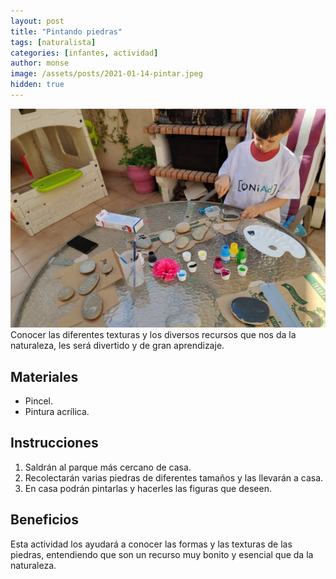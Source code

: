 ```yaml
---
layout: post
title: "Pintando piedras"
tags: [naturalista]
categories: [infantes, actividad]
author: monse
image: /assets/posts/2021-01-14-pintar.jpeg
hidden: true
---
```

![Actividad de pintar](/assets/posts/2021-01-14-pintar.jpeg)<br/> 
Conocer las diferentes texturas y los diversos recursos que nos da la naturaleza, les será divertido y de gran aprendizaje.   
 
## Materiales 
- Pincel.
- Pintura acrílica.

## Instrucciones 
1. Saldrán al parque más cercano de casa.
2. Recolectarán varias piedras de diferentes tamaños y las llevarán a casa.
3. En casa podrán pintarlas y hacerles las figuras que deseen.  

## Beneficios 
Esta actividad los ayudará a conocer las formas y las texturas de las piedras, entendiendo que son un recurso muy bonito y esencial que da la naturaleza.  